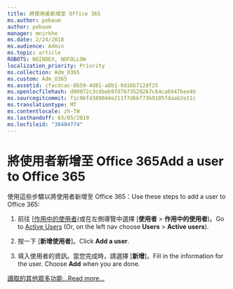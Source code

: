 ```yaml
---
title: 將使用者新增至 Office 365
ms.author: pebaum
author: pebaum
manager: mnirkhe
ms.date: 2/24/2018
ms.audience: Admin
ms.topic: article
ROBOTS: NOINDEX, NOFOLLOW
localization_priority: Priority
ms.collection: Adm_O365
ms.custom: Adm_O365
ms.assetid: cfacdcac-8b59-4d81-a8b1-0d16b712df25
ms.openlocfilehash: d80072c3cdbeb97d7b73520267c64ca8447bee4b
ms.sourcegitcommit: f1c96fd3890d4e211f7d6bf73b9105fdaab2e11c
ms.translationtype: MT
ms.contentlocale: zh-TW
ms.lasthandoff: 03/05/2019
ms.locfileid: "30404774"
---
```

# <a name="add-a-user-to-office-365"></a><span data-ttu-id="55f69-102">將使用者新增至 Office 365</span><span class="sxs-lookup"><span data-stu-id="55f69-102">Add a user to Office 365</span></span>

<span data-ttu-id="55f69-103">使用這些步驟以將使用者新增至 Office 365：</span><span class="sxs-lookup"><span data-stu-id="55f69-103">Use these steps to add a user to Office 365:</span></span>
  
1. <span data-ttu-id="55f69-104">前往 [[作用中的使用者](https://admin.microsoft.com/Adminportal/Home?source=applauncher#/users)(或在左側導覽中選擇 [**使用者** \> **作用中的使用者**)。</span><span class="sxs-lookup"><span data-stu-id="55f69-104">Go to [Active Users](https://admin.microsoft.com/Adminportal/Home?source=applauncher#/users) (Or, on the left nav choose **Users** \> **Active users**).</span></span>
    
2. <span data-ttu-id="55f69-105">按一下 [**新增使用者**]。</span><span class="sxs-lookup"><span data-stu-id="55f69-105">Click **Add a user**.</span></span>
    
3. <span data-ttu-id="55f69-p101">填入使用者的資訊。當您完成時，請選擇 [**新增**]。</span><span class="sxs-lookup"><span data-stu-id="55f69-p101">Fill in the information for the user. Choose **Add** when you are done.</span></span> 
    
[<span data-ttu-id="55f69-108">讀取的其他眾多功能...</span><span class="sxs-lookup"><span data-stu-id="55f69-108">Read more...</span></span>](https://support.office.com/article/1970f7d6-03b5-442f-b385-5880b9c256ec)
  

